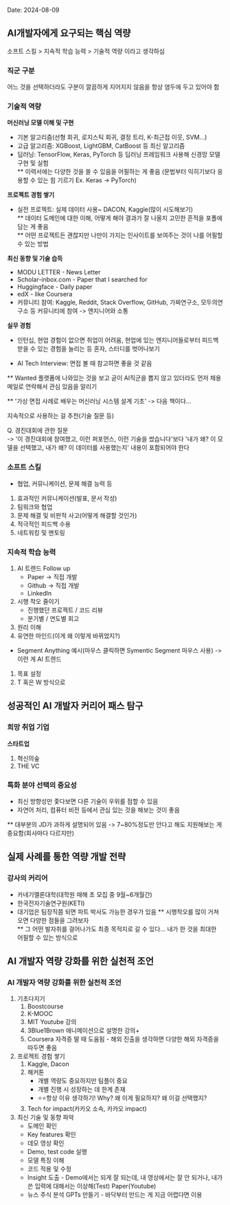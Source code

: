 Date: 2024-08-09

## AI개발자에게 요구되는 핵심 역량
소프트 스킬 > 지속적 학습 능력 > 기술적 역량  이라고 생각하심  

### 직군 구분
어느 것을 선택하더라도 구분이 깔끔하게 지어지지 않음을 항상 염두에 두고 있어야 함  

### 기술적 역량  
**머신러닝 모델 이해 및 구현**  
- 기본 알고리즘(선형 회귀, 로지스틱 회귀, 결정 트리, K-최근접 이웃, SVM...)
- 고급 알고리즘: XGBoost, LightGBM, CatBoost 등 최신 알고리즘
- 딥러닝: TensorFlow, Keras, PyTorch 등 딥러닝 프레임워크 사용해 신경망 모델 구현 및 실험  
** 이력서에는 다양한 것을 쓸 수 있음을 어필하는 게 좋음 (문법부터 익히기보다 응용할 수 있는 힘 기르기 Ex. Keras -> PyTorch)  

**프로젝트 경험 쌓기**
- 실전 프로젝트: 실제 데이터 사용~ DACON, Kaggle(많이 시도해보기)  
** 데이터 도메인에 대한 이해, 어떻게 해야 결과가 잘 나올지 고민한 흔적을 포폴에 담는 게 좋음  
** 어떤 프로젝트든 괜찮지만 나만이 가지는 인사이트를 보여주는 것이 나를 어필할 수 있는 방법  

**최신 동향 및 기술 습득**
* MODU LETTER - News Letter
* Scholar-inbox.com - Paper that I searched for
* Huggingface - Daily paper  
* edX - like Coursera  
* 커뮤니티 참여: Kaggle, Reddit, Stack Overflow, GitHub, 가짜연구소, 모두의연구소 등 커뮤니티에 참여 -> 엔지니어와 소통  

**실무 경험**  
- 인턴십, 현업 경험이 없으면 취업이 어려움, 현업에 있는 엔지니어들로부터 피드백 받을 수 있는 경험을 늘리는 등 혼자, 스터디를 벗어나보기  

- AI Tech Interview: 면접 볼 때 참고하면 좋을 것 같음  

** Wanted 플랫폼에 나와있는 것을 보고 굳이 AI직군을 뽑지 않고 있더라도 먼저 채용 메일로 연락해서 관심 있음을 알리기  

** '가상 면접 사례로 배우는 머신러닝 시스템 설계 기초' -> 다음 책이다...

지속적으로 사용하는 걸 추천(기술 질문 등)

Q. 경진대회에 관한 질문  
-> '이 경진대회에 참여했고, 이런 퍼포먼스, 이런 기술을 썼습니다'보다 '내가 왜? 이 모델을 선택했고, 내가 왜? 이 데이터를 사용했는지' 내용이 포함되어야 한다  

### 소프트 스킬  
* 협업, 커뮤니케이션, 문제 해결 능력 등  
1. 효과적인 커뮤니케이션(발표, 문서 작성)  
2. 팀워크와 협업  
3. 문제 해결 및 비판적 사고(어떻게 해결할 것인가)  
4. 적극적인 피드백 수용
5. 네트워킹 및 멘토링  

### 지속적 학습 능력  
1. AI 트렌드 Follow up
    * Paper -> 직접 개발
    * Github -> 직접 개발
    * LinkedIn
2. 시행 착오 줄이기
    * 진행했던 프로젝트 / 코드 리뷰
    * 분기별 / 연도별 회고  
3. 원리 이해
4. 유연한 마인드(이게 왜 이렇게 바뀌었지?)  

* Segment Anything 예시(마우스 클릭하면 Symentic Segment 마우스 사용) -> 이런 게 AI 트렌드  

1. 목표 설정
2. T 혹은 W 방식으로  

## 성공적인 AI 개발자 커리어 패스 탐구 
### 희망 취업 기업  
**스타트업**
1. 혁신의숲
2. THE VC  

### 특화 분야 선택의 중요성  
* 최신 방향성만 좇다보면 다른 기술이 우위를 점할 수 있음  
* 자연어 처리, 컴퓨터 비전 등에서 관심 있는 것을 해보는 것이 좋음  

** 대부분의 JD가 과하게 설명되어 있음 -> 7~80%정도만 안다고 해도 지원해보는 게 중요함(회사마다 다르지만)

## 실제 사례를 통한 역량 개발 전략  
### 강사의 커리어  
* 카네기멜론대학(대학원 매해 초 모집 중 9월~6개월간)
* 한국전자기술연구원(KETI)
* 대기업은 팀장직쯤 되면 파트 박사도 가능한 경우가 있음
** 시행착오를 많이 거쳐오면 다양한 점들을 그려보자  
** 그 어떤 발자취를 걸어나가도 최종 목적지로 갈 수 있다... 내가 한 것을 최대한 어필할 수 있는 방식으로  

## AI 개발자 역량 강화를 위한 실천적 조언
### AI 개발자 역량 강화를 위한 실천적 조언  
1. 기초다지기
    1. Boostcourse
    2. K-MOOC
    3. MIT Youtube 강의  
    4. 3Blue1Brown 애니메이션으로 설명한 강의+
    5. Coursera 자격증 딸 때 도움됨 - 해외 진출을 생각하면 다양한 해외 자격증을 따두면 좋음  
2. 프로젝트 경험 쌓기
    1. Kaggle, Dacon 
    2. 해커톤
        * 개별 역량도 중요하지만 팀플이 중요
        * 개별 진행 시 성장하는 데 한계 존재
        * ⭐⭐항상 이유 생각하기! Why?
            왜 이게 필요하지? 왜 이걸 선택했지?
    3. Tech for impact(카카오 소속, 카카오 impact)
3. 최신 기술 및 동향 파악
    * 도메인 확인
    * Key features 확인
    * 데모 영상 확인
    * Demo, test code 실행
    * 모델 특징 이해
    * 코드 적용 및 수정
    * Insight 도출 - Demo에서는 되게 잘 되는데, 내 영상에서는 잘 안 되거나, 내가 쓴 입력에 대해서는 이상해(Test)
    Paper(Youtube)
    * 뉴스 주식 분석 GPTs 만들기 - 바닥부터 만드는 게 지금 어렵다면 이용  

    